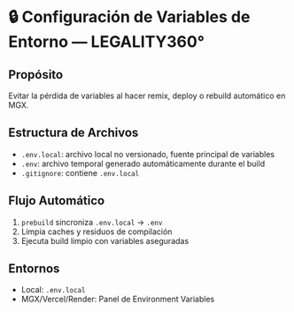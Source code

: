 # 🔒 Configuración de Variables de Entorno — LEGALITY360°

## Propósito

Evitar la pérdida de variables al hacer remix, deploy o rebuild automático en MGX.

## Estructura de Archivos

- `.env.local`: archivo local no versionado, fuente principal de variables
- `.env`: archivo temporal generado automáticamente durante el build
- `.gitignore`: contiene `.env.local`

## Flujo Automático

1. `prebuild` sincroniza `.env.local` → `.env`
2. Limpia caches y residuos de compilación
3. Ejecuta build limpio con variables aseguradas

## Entornos

- Local: `.env.local`
- MGX/Vercel/Render: Panel de Environment Variables
